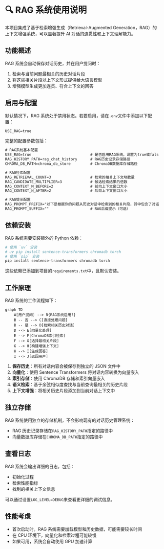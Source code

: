 # 🔍 RAG 系统使用说明

本项目集成了基于检索增强生成（Retrieval-Augmented Generation，RAG）的上下文增强系统，可以显著提升 AI 对话的连贯性和上下文理解能力。

## 功能概述

RAG 系统会自动保存对话历史，并在用户提问时：

1. 检索与当前问题最相关的历史对话片段
2. 将这些相关片段以上下文形式提供给大语言模型
3. 增强模型生成更加连贯、符合上下文的回答

## 启用与配置

默认情况下，RAG 系统处于禁用状态。若要启用，请在`.env`文件中添加以下配置：

```txt
USE_RAG=true
```

完整的配置参数包括：

```txt
# RAG系统基本配置
USE_RAG=true                           # 是否启用RAG系统，设置为true或false
RAG_HISTORY_PATH=rag_chat_history      # RAG历史记录存储路径
CHROMA_DB_PATH=chroma_db_store         # ChromaDB数据库存储路径

# RAG检索配置
RAG_RETRIEVAL_COUNT=3                  # 检索的相关上下文块数量
RAG_CANDIDATE_MULTIPLIER=3             # 候选检索结果的倍数
RAG_CONTEXT_M_BEFORE=2                 # 前向上下文窗口大小
RAG_CONTEXT_N_AFTER=2                  # 后向上下文窗口大小

# RAG提示配置
RAG_PROMPT_PREFIX="以下是根据你的问题从历史对话中检索到的相关片段，其中包含了对话发生的大致时间："  # RAG前缀提示
RAG_PROMPT_SUFFIX=""                   # RAG后缀提示（可选）
```

## 依赖安装

RAG 系统需要安装额外的 Python 依赖：

```bash
# 使用 `uv` 安装
# uv pip install sentence-transformers chromadb torch
# 使用 `pip` 安装
pip install sentence-transformers chromadb torch
```

这些依赖已添加到项目的`requirements.txt`中，且默认安装。

## 工作原理

RAG 系统的工作流程如下：

```mermaid
graph TD
    A[用户提问] --> B{RAG系统启用?}
    B -- 否 --> C[直接处理问题]
    B -- 是 --> D[检索相关历史对话]
    D --> E[向量化处理]
    E --> F[ChromaDB索引检索]
    F --> G[选择最相关片段]
    G --> H[构建增强上下文]
    H --> I[生成回答]
    I --> J[返回用户]
```

1. **保存历史**：所有对话内容会被保存到独立的 JSON 文件中
2. **向量化**：使用 Sentence Transformers 将对话内容转换为向量嵌入
3. **索引存储**：使用 ChromaDB 存储和索引向量嵌入
4. **语义检索**：基于余弦相似度查找与当前查询最相关的历史片段
5. **上下文增强**：将相关历史片段添加到当前对话上下文中

## 独立存储

RAG 系统使用独立的存储机制，不会影响现有的对话历史管理系统：

- RAG 历史记录存储在`RAG_HISTORY_PATH`指定的路径中
- 向量数据库存储在`CHROMA_DB_PATH`指定的路径中

## 查看日志

RAG 系统会输出详细的日志，包括：

- 初始化过程
- 检索性能指标
- 找到的相关上下文信息

可以通过设置`LOG_LEVEL=DEBUG`来查看更详细的调试信息。

## 性能考虑

- 首次启动时，RAG 系统需要加载模型和历史数据，可能需要较长时间
- 在 CPU 环境下，向量化和检索过程可能较慢
- 如果可用，系统会自动使用 GPU 加速计算

